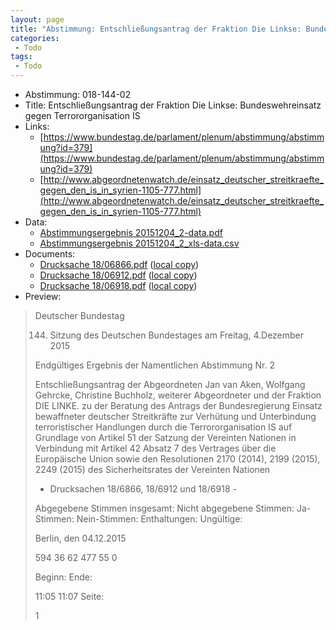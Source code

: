 ```yaml
---
layout: page
title: "Abstimmung: Entschließungsantrag der Fraktion Die Linkse: Bundeswehreinsatz gegen Terrororganisation IS"
categories:
 - Todo
tags:
 - Todo
---
```


* Abstimmung: 018-144-02
* Title: Entschließungsantrag der Fraktion Die Linkse: Bundeswehreinsatz gegen Terrororganisation IS
* Links: 
    * [https://www.bundestag.de/parlament/plenum/abstimmung/abstimmung?id=379](https://www.bundestag.de/parlament/plenum/abstimmung/abstimmung?id=379)
    * [http://www.abgeordnetenwatch.de/einsatz_deutscher_streitkraefte_gegen_den_is_in_syrien-1105-777.html](http://www.abgeordnetenwatch.de/einsatz_deutscher_streitkraefte_gegen_den_is_in_syrien-1105-777.html)
* Data: 
    * [Abstimmungsergebnis 20151204_2-data.pdf](/res/abstimmungsliste/20151204_2-data.pdf)
    * [Abstimmungsergebnis 20151204_2_xls-data.csv](/res/abstimmungsliste/analyses/20151204_2_xls-data.csv)
* Documents: 
    * [Drucksache 18/06866.pdf](http://dip21.bundestag.de/dip21/btd/18/068/1806866.pdf) ([local copy](/res/abstimmungsdaten/018-144-02/1806866.pdf))
    * [Drucksache 18/06912.pdf](http://dip21.bundestag.de/dip21/btd/18/069/1806912.pdf) ([local copy](/res/abstimmungsdaten/018-144-02/1806912.pdf))
    * [Drucksache 18/06918.pdf](http://dip21.bundestag.de/dip21/btd/18/069/1806918.pdf) ([local copy](/res/abstimmungsdaten/018-144-02/1806918.pdf))
* Preview: 
> Deutscher Bundestag
> 
> 144. Sitzung des Deutschen Bundestages
> am Freitag, 4.Dezember 2015
> 
> Endgültiges Ergebnis der Namentlichen Abstimmung Nr. 2
> 
> Entschließungsantrag der Abgeordneten Jan van Aken, Wolfgang Gehrcke, Christine
> Buchholz, weiterer Abgeordneter und der Fraktion DIE LINKE.
> zu der Beratung des Antrags der Bundesregierung
> Einsatz bewaffneter deutscher Streitkräfte zur Verhütung und Unterbindung terroristischer
> Handlungen durch die Terrororganisation IS auf Grundlage von Artikel 51 der Satzung der
> Vereinten Nationen in Verbindung mit Artikel 42 Absatz 7 des Vertrages über die
> Europäische Union sowie den Resolutionen 2170 (2014), 2199 (2015), 2249 (2015) des
> Sicherheitsrates der Vereinten Nationen
> - Drucksachen 18/6866, 18/6912 und 18/6918 -
> 
> Abgegebene Stimmen insgesamt:
> Nicht abgegebene Stimmen:
> Ja-Stimmen:
> Nein-Stimmen:
> Enthaltungen:
> Ungültige:
> 
> Berlin, den 04.12.2015
> 
> 594
> 36
> 62
> 477
> 55
> 0
> 
> Beginn:
> Ende:
> 
> 11:05
> 11:07
> Seite:
> 
> 1
> 
> 
